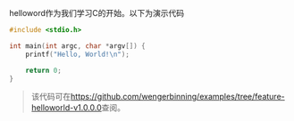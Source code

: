 helloword作为我们学习C的开始。以下为演示代码


```c
#include <stdio.h>

int main(int argc, char *argv[]) {
    printf("Hello, World!\n");

    return 0;
}
```
> 该代码可在<https://github.com/wengerbinning/examples/tree/feature-helloworld-v1.0.0.0>查阅。



